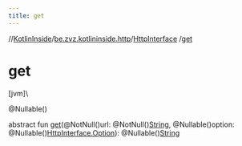 ```yaml
---
title: get
---
```

//[KotlinInside](../../../index.html)/[be.zvz.kotlininside.http](../index.html)/[HttpInterface](index.html)
/[get](get.html)

# get

[jvm]\

@Nullable()

abstract fun [get](get.html)(@NotNull()url:
@NotNull()[String](https://docs.oracle.com/javase/7/docs/api/java/lang/String.html), @Nullable()option:
@Nullable()[HttpInterface.Option](-option/index.html)):
@Nullable()[String](https://docs.oracle.com/javase/7/docs/api/java/lang/String.html)




